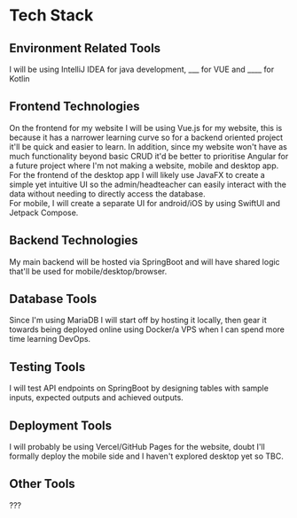 # Tech Stack
## Environment Related Tools
I will be using IntelliJ IDEA for java development, ___ for VUE and ____ for Kotlin
## Frontend Technologies
On the frontend for my website I will be using Vue.js for my website, this is because it has a narrower learning curve so for a backend oriented project it'll be quick and easier to learn. In addition, since my website won't have as much functionality beyond basic CRUD it'd be better to prioritise Angular for a future project where I'm not making a website, mobile and desktop app.   
For the frontend of the desktop app I will likely use JavaFX to create a simple yet intuitive UI so the admin/headteacher can easily interact with the data without needing to directly access the database.    
For mobile, I will create a separate UI for android/iOS by using SwiftUI and Jetpack Compose. 
## Backend Technologies
My main backend will be hosted via SpringBoot and will have shared logic that'll be used for mobile/desktop/browser.  
## Database Tools
Since I'm using MariaDB I will start off by hosting it locally, then gear it towards being deployed online using Docker/a VPS when I can spend more time learning DevOps. 
## Testing Tools
I will test API endpoints on SpringBoot by designing tables with sample inputs, expected outputs and achieved outputs. 
## Deployment Tools
I will probably be using Vercel/GitHub Pages for the website, doubt I'll formally deploy the mobile side and I haven't explored desktop yet so TBC.
## Other Tools
???

